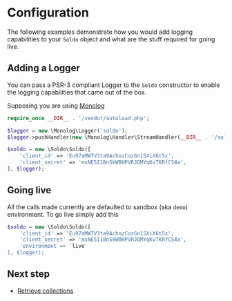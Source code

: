 # Configuration

The following examples demonstrate how you would add logging capabilities to your `Soldo` object and what are the stuff required for going live.

## Adding a Logger

You can pass a PSR-3 compliant Logger to the `Soldo` constructor to enable the logging capabilities that came out of the box.

Supposing you are using [Monolog](https://github.com/Seldaek/monolog)

```php
require_once __DIR__ . '/vendor/autoload.php';

$logger = new \Monolog\Logger('soldo');
$logger->pushHandler(new \Monolog\Handler\StreamHandler(__DIR__ . '/soldo.log', \Monolog\Logger::INFO));

$soldo = new \Soldo\Soldo([
    'client_id' => 'Eu97aMWTV3ta9AchozCozGn15XiX6t5x',
    'client_secret' => 'msNE5I1BnSkWBHPVRJDMYqKvTKRfCS4a',
], $logger);
```



## Going live

All the calls made currently are defaulted to sandbox (aka `demo`) environment. To go live simply add this

```php
$soldo = new \Soldo\Soldo([
    'client_id' => 'Eu97aMWTV3ta9AchozCozGn15XiX6t5x',
    'client_secret' => 'msNE5I1BnSkWBHPVRJDMYqKvTKRfCS4a',
    'environment => 'live'
], $logger);
```

## Next step
- [Retrieve collections](./collections.md)
